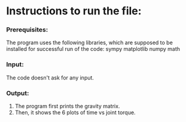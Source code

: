 # Instructions to run the file:

### Prerequisites:
The program uses the following libraries, which are supposed to be installed for successful run of the code: 
	sympy
	matplotlib
	numpy
	math

### Input:
The code doesn't ask for any input.

### Output:
1. The program first prints the gravity matrix.
2. Then, it shows the 6 plots of time vs joint torque.
